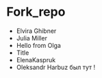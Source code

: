 # Fork_repo

- Elvira Ghibner
- Julia Miller
- Hello from Olga
- Title
- ElenaKaspruk
- Oleksandr Harbuz был тут !